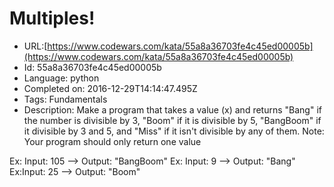 # Multiples!

 - URL:[https://www.codewars.com/kata/55a8a36703fe4c45ed00005b](https://www.codewars.com/kata/55a8a36703fe4c45ed00005b)
 - Id: 55a8a36703fe4c45ed00005b
 - Language: python
 - Completed on: 2016-12-29T14:14:47.495Z
 - Tags: Fundamentals
 - Description:
Make a program that takes a value (x) and returns "Bang" if the number is divisible by 3, "Boom" if it is divisible by 5, "BangBoom" if it divisible by 3 and 5, and "Miss" if it isn't divisible by any of them.
Note: Your program should only return one value

Ex: Input: 105 --> Output: "BangBoom"
Ex: Input: 9 --> Output: "Bang"
Ex:Input: 25 --> Output: "Boom"
